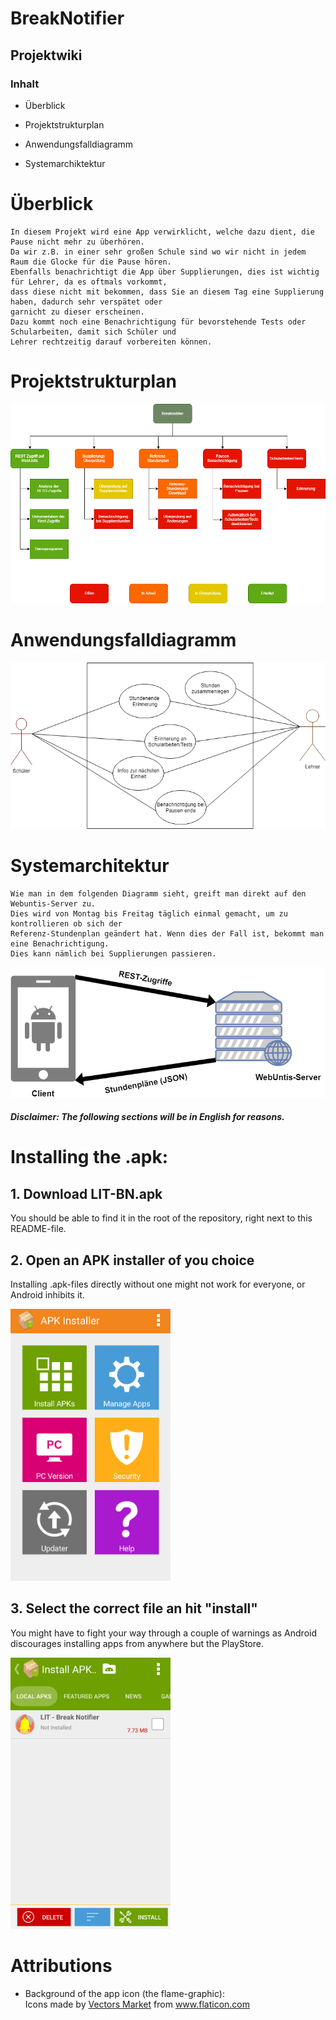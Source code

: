 ﻿# BreakNotifier

## Projektwiki

### Inhalt
* Überblick
* Projektstrukturplan
* Anwendungsfalldiagramm  

* Systemarchiktektur  

# Überblick
    In diesem Projekt wird eine App verwirklicht, welche dazu dient, die Pause nicht mehr zu überhören.
    Da wir z.B. in einer sehr großen Schule sind wo wir nicht in jedem Raum die Glocke für die Pause hören.
    Ebenfalls benachrichtigt die App über Supplierungen, dies ist wichtig für Lehrer, da es oftmals vorkommt,
    dass diese nicht mit bekommen, dass Sie an diesem Tag eine Supplierung haben, dadurch sehr verspätet oder 
    garnicht zu dieser erscheinen.
    Dazu kommt noch eine Benachrichtigung für bevorstehende Tests oder Schularbeiten, damit sich Schüler und
    Lehrer rechtzeitig darauf vorbereiten können.
# Projektstrukturplan
![PSP](https://github.com/DavidWeinberger/BreakNotifier/blob/master/Fotos/ProjectStructer.png)
# Anwendungsfalldiagramm
  ![Anwendungsfalldiagramm](https://github.com/DavidWeinberger/BreakNotifier/blob/master/Fotos/Use%20Cases.png)  
# Systemarchitektur
    Wie man in dem folgenden Diagramm sieht, greift man direkt auf den Webuntis-Server zu.
    Dies wird von Montag bis Freitag täglich einmal gemacht, um zu kontrollieren ob sich der
    Referenz-Stundenplan geändert hat. Wenn dies der Fall ist, bekommt man eine Benachrichtigung.
    Dies kann nämlich bei Supplierungen passieren.
  
 ![Systemarchitektur](https://github.com/DavidWeinberger/BreakNotifier/blob/master/Fotos/Untitled%20Diagram.png) 

##### Disclaimer: The following sections will be in English for reasons.

# Installing the .apk:

## 1. Download LIT-BN.apk
You should be able to find it in the root of the repository, right next to this README-file.

## 2. Open an APK installer of you choice
Installing .apk-files directly without one might not work for everyone, or Android inhibits it.

<img src="images/apk_installer.png" width="256">

## 3. Select the correct file an hit "install"
You might have to fight your way through a couple of warnings as Android discourages installing apps from anywhere but the PlayStore.

<img src="images/select_apk.png" width="256">

# Attributions
- Background of the app icon (the flame-graphic):
    <div>Icons made by <a href="https://www.flaticon.com/authors/vectors-market" title="Vectors Market">Vectors Market</a> from <a href="https://www.flaticon.com/" title="Flaticon">www.flaticon.com</a></div>